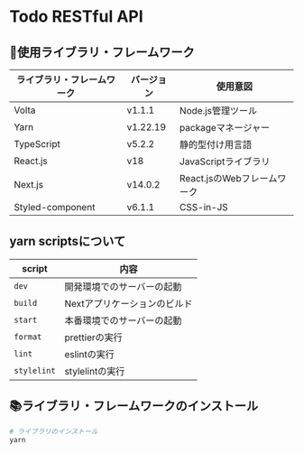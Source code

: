 # Todo RESTful API

## 📡使用ライブラリ・フレームワーク

| ライブラリ・フレームワーク | バージョン | 使用意図                    |
| -------------------------- | ---------- | --------------------------- |
| Volta                      | v1.1.1     | Node.js管理ツール           |
| Yarn                       | v1.22.19   | packageマネージャー         |
| TypeScript                 | v5.2.2     | 静的型付け用言語            |
| React.js                   | v18        | JavaScriptライブラリ        |
| Next.js                    | v14.0.2    | React.jsのWebフレームワーク |
| Styled-component           | v6.1.1     | CSS-in-JS                   |

## yarn scriptsについて

| script      | 内容                         |
| ----------- | ---------------------------- |
| `dev`       | 開発環境でのサーバーの起動   |
| `build`     | Nextアプリケーションのビルド |
| `start`     | 本番環境でのサーバーの起動   |
| `format`    | prettierの実行               |
| `lint`      | eslintの実行                 |
| `stylelint` | stylelintの実行              |

## 📚ライブラリ・フレームワークのインストール

```zsh
# ライブラリのインストール
yarn
```
